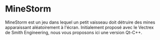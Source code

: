 # MineStorm

MineStorm est un jeu dans lequel un petit vaisseau doit détruire des mines apparaissant aléatoirement à l'écran.
Initialement proposé avec le Vectrex de Smith Engineering, nous vous proposons ici une version Qt-C++.
